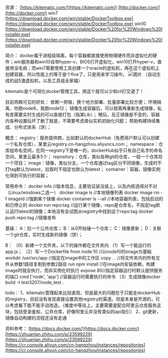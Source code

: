 资源：
[https://kitematic.com/](https://kitematic.com/)
[http://docker.com/](http://docker.com/)
win7 [https://download.docker.com/win/stable/DockerToolbox.exe](https://download.docker.com/win/stable/DockerToolbox.exe)
win10 [https://download.docker.com/win/stable/Docker%20for%20Windows%20Installer.exe](https://download.docker.com/win/stable/Docker%20for%20Windows%20Installer.exe)

简介：
docker属于进程级隔离，每个容器都直接使用物理硬件而非虚拟化的硬件；win服务器和win10自带hyper-v，BIOS打开虚拟化，win10打开hyper-v，直接用没毛病；而win7需要使用工具创建一个oracle的虚拟机，再在这个虚拟机上创建容器，所以性能上约等于是个five了，只是用来学习操作。
![图片](https://uploader.shimo.im/f/nEhy6o21hmsK1ttu.png!thumbnail)
（自动生成的战5渣虚拟机，以及工具组全家福）

kitematic是个可视化docker管理工具，用这个就可以少和cli打交道了！

目前肉眼可见的好处：
依赖一把梭，换个地方部署、批量部署比较方便；
环境隔离，你跑node6，我跑node12；
镜像生成容器后，可以按需再重新生成镜像，私有库需要实时生成的可以直接打包（指某Lib）；
瞎玩，反正镜像是不变的，容器内各种设置玩坏了删了就是，不需要考虑类似实机初始化问题；
帮助构建持续集成、分布式体系（饼）；

概念：
registry：服务提供商，比如默认的dockerHub（免费用户默认可以创建一个私有仓库），某里云registry.cn-hangzhou.aliyuncs.com；
namespace：仓库组命名空间，在同一registry下是唯一的，dockerHub似乎只有自己名字的命名空间，某里云最多5个；
repository：仓库，类似各种git的仓库，一般一个仓库存一个项目；
image：镜像，类似分支，一个仓库通过tag区分不同镜像，生成时不打tag默认为latest，拉取时不指定也默认为latest；
container：容器，镜像实例化得到可执行的容器；

常用命令：
docker info //版本信息，主要验证装没装上，以及内核选得对不对（Linux/windows二选一）
docker image ls //本地镜像列表
docker image rm -f imageId //强删某个镜像
docker container ls --all //本地容器列表，包括启动的和已停止的
docker run repo:tag //运行某个镜像，repo是仓库名，不指定tag默认运行latest的镜像；本地没有会试图从registry中找到这个repo:tag
docker push repo:tag //镜像发布

基操：
A：拉一个公共仓库；
B：从0开始锤一个仓库；
C：镜像更新；
D：关联一个git仓库，实时生成新的镜像（饼）；

B：
（0）新建一个文件夹，以下的操作都在文件夹内
（1）写一个能运行的app.js；
（2）写一个Dockerfile
from node:10 //以node10的image为基础
workdir /usr/src/app //指定在image中的工作区
copy . . //将文件夹内的所有文件从参数1路径复制到参数2路径
run npm install //在image内安装依赖，构建image时就会执行，而非实例化时执行
expose 80//指定容器运行时默认提供服务的端口
cmd ['node', 'app'] //容器运行时需要执行的命令
 （3）生成镜像docker build -t test3207/node_test .

todo：
1、kitematic管理起来比较直观，但是最大的问题在于只能走dockerHub的registry，目前没有发现直接设置其他registry的渠道。但是本身是开源的，可以考虑看下能不能手动改造。（难度中等往上，主要需要是配合阿里云仓库服务这块，包括登录鉴权、公共仓库，好像阿里云并没有类似的api指引）
2、git更新，镜像自动构建的流程还没有走通

资料参考：
[https://docs.docker.com/](https://docs.docker.com/)
[https://zhuanlan.zhihu.com/p/23599229](https://zhuanlan.zhihu.com/p/23599229)
[https://cr.console.aliyun.com/cn-hangzhou/instances/repositories](https://cr.console.aliyun.com/cn-hangzhou/instances/repositories)
